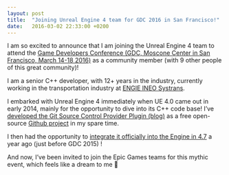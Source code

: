 ```yaml
---
layout: post
title:  "Joining Unreal Engine 4 team for GDC 2016 in San Francisco!"
date:   2016-03-02 22:33:00 +0200
---
```


I am so excited to announce that I am joining the Unreal Engine 4 team to attend the [Game Developers Conference (GDC, Moscone Center in San Francisco, March 14-18 2016)][GDC2016] as a community member (with 9 other people of this great community)!

I am a senior C++ developer, with 12+ years in the industry, currently working in the transportation industry at [ENGIE INEO Systrans][INEOSystrans].

I embarked with Unreal Engine 4 immediately when UE 4.0 came out in early 2014, mainly for the opportunity to dive into its C++ code base! I’ve [developed the Git Source Control Provider Plugin (blog)][UE41GitPlugin] as a free open-source [Github project][UEGitPlugin] in my spare time.

I then had the opportunity to [integrate it officially into the Engine in 4.7][UE47GitPlugin] a year ago (just before GDC 2015) !

And now, I’ve been invited to join the Epic Games teams for this mythic event, which feels like a dream to me 🙂

[GDC2016]:        http://www.gdconf.com/
[INEOSystrans]:   http://www.engie-ineo.fr/systrans
[UEGitPlugin]:    https://github.com/SRombauts/UEGitPlugin
[UE41GitPlugin]:  /2014/05/10/unreal-engine-4-1-git-plugin-alpha/
[UE47GitPlugin]:  /2015/02/25/unreal-engine-4-7-released-with-my-git-source-control-plugin/
